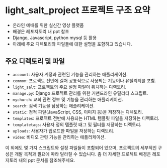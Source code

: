 # light_salt_project 프로젝트 구조 요약

- 온라인 예배를 위한 실신간 영상 플랫폼
- 배경은 레포지토리 내 ppt 참조
- Django, Javascript, python mysql 등 활용
- 아래에 주요 디렉토리와 파일들에 대한 설명을 포함하고 있습니다.

## 주요 디렉토리 및 파일

- `account`: 사용자 계정과 관련된 기능을 관리하는 애플리케이션.
- `common`: 프로젝트 전반에 걸쳐 공통적으로 사용되는 기능이나 유틸리티를 포함.
- `light_salt`: 프로젝트의 주요 설정 파일이 위치하는 디렉토리.
- `manage.py`: Django 프로젝트 관리를 위한 커맨드라인 유틸리티 스크립트.
- `mychurch`: 교회 관련 정보 및 기능을 관리하는 애플리케이션.
- `search`: 검색 기능을 담당하는 애플리케이션.
- `static`: 정적 파일(JavaScript, CSS, 이미지 등)을 저장하는 디렉토리.
- `templates`: 프로젝트 전반에 사용되는 HTML 템플릿 파일을 저장하는 디렉토리.
- `templatetags`: 사용자 정의 템플릿 태그 및 필터를 저장하는 디렉토리.
- `uploads`: 사용자가 업로드한 파일을 저장하는 디렉토리.
- `video`: 비디오 관련 기능을 관리하는 애플리케이션.

이 외에도 몇 가지 스크립트와 설정 파일들이 포함되어 있으며, 프로젝트의 세부적인 구성은 개발 목적과 필요에 따라 달라질 수 있습니다.
좀 더 자세한 프로젝트 배경은 레포지토리 내의 ppt 문서를 참조해주세요.

